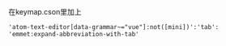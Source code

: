 在keymap.cson里加上

`'atom-text-editor[data-grammar~="vue"]:not([mini])':'tab': 'emmet:expand-abbreviation-with-tab'`
